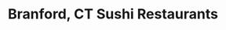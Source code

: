 ---
layout: city
title: Branford, CT Sushi Restaurants
permalink: /connecticut/branford/
stateAbbr: CT
stateName: Connecticut
cityName: Branford

---